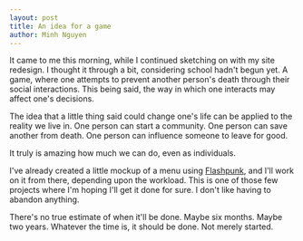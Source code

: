 ```yaml
---
layout: post
title: An idea for a game
author: Minh Nguyen
---
```

It came to me this morning, while I continued sketching on with my site redesign. I thought it through a bit, considering school hadn't begun yet. A game, where one attempts to prevent another person's death through their social interactions. This being said, the way in which one interacts may affect one's decisions.

The idea that a little thing said could change one's life can be applied to the reality we live in. One person can start a community. One person can save another from death. One person can influence someone to leave for good.

It truly is amazing how much we can do, even as individuals.

I've already created a little mockup of a menu using [Flashpunk](http://flashpunk.net), and I'll work on it from there, depending upon the workload. This is one of those few projects where I'm hoping I'll get it done for sure. I don't like having to abandon anything.

There's no true estimate of when it'll be done. Maybe six months. Maybe two years. Whatever the time is, it should be done. Not merely started.
